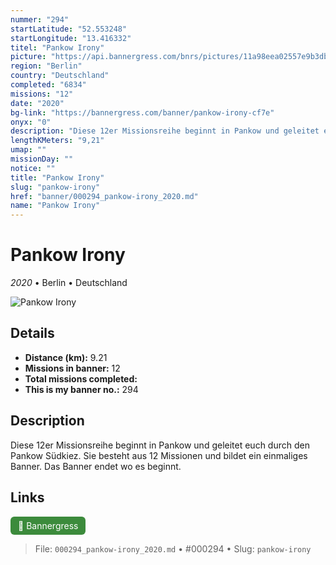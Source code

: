 ```yaml
---
nummer: "294"
startLatitude: "52.553248"
startLongitude: "13.416332"
titel: "Pankow Irony"
picture: "https://api.bannergress.com/bnrs/pictures/11a98eea02557e9b3dba0cb5e73d42d3"
region: "Berlin"
country: "Deutschland"
completed: "6834"
missions: "12"
date: "2020"
bg-link: "https://bannergress.com/banner/pankow-irony-cf7e"
onyx: "0"
description: "Diese 12er Missionsreihe beginnt in Pankow und geleitet euch durch den Pankow Südkiez. Sie besteht aus 12 Missionen und bildet ein einmaliges Banner. Das Banner endet wo es beginnt."
lengthKMeters: "9,21"
umap: ""
missionDay: ""
notice: ""
title: "Pankow Irony"
slug: "pankow-irony"
href: "banner/000294_pankow-irony_2020.md"
name: "Pankow Irony"
---
```

# Pankow Irony

*2020* • Berlin • Deutschland

![Pankow Irony](https://api.bannergress.com/bnrs/pictures/11a98eea02557e9b3dba0cb5e73d42d3)



## Details
- **Distance (km):** 9.21
- **Missions in banner:** 12
- **Total missions completed:** 
- **This is my banner no.:** 294



## Description
Diese 12er Missionsreihe beginnt in Pankow und geleitet euch durch den Pankow Südkiez. Sie besteht aus 12 Missionen und bildet ein einmaliges Banner. Das Banner endet wo es beginnt.



## Links
<a href="https://bannergress.com/banner/pankow-irony-cf7e" target="_blank" style="display:inline-block;margin-right:8px;padding:6px 12px;background:#3c8b3c;color:#fff;text-decoration:none;border-radius:6px;">🔗 Bannergress</a>



> File: `000294_pankow-irony_2020.md` • #000294 • Slug: `pankow-irony`
